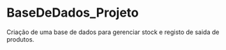 # BaseDeDados_Projeto
Criação de uma base de dados para gerenciar stock e registo de saida de produtos.
